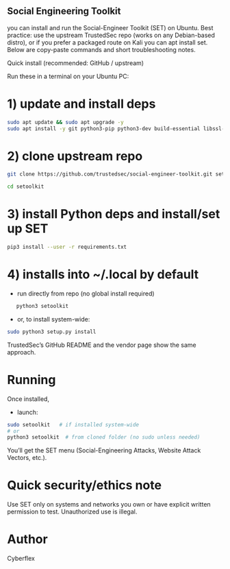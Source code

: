 ## Social Engineering Toolkit

you can install and run the Social-Engineer Toolkit (SET) on Ubuntu. Best practice: use the upstream TrustedSec repo (works on any Debian-based distro), or if you prefer a packaged route on Kali you can apt install set. Below are copy-paste commands and short troubleshooting notes.

Quick install (recommended: GitHub / upstream)

Run these in a terminal on your Ubuntu PC:

# 1) update and install deps
```bash
sudo apt update && sudo apt upgrade -y
sudo apt install -y git python3-pip python3-dev build-essential libssl-dev libffi-dev
```

# 2) clone upstream repo
```bash
git clone https://github.com/trustedsec/social-engineer-toolkit.git setoolkit
```
```bash
cd setoolkit
```

# 3) install Python deps and install/set up SET
```bash
pip3 install --user -r requirements.txt
```  
# 4) installs into ~/.local by default
- run directly from repo (no global install required)

```bash
   python3 setoolkit
```

- or, to install system-wide:

```bash
sudo python3 setup.py install
```

TrustedSec’s GitHub README and the vendor page show the same approach. 

# Running

Once installed, 

- launch:
  
```bash
sudo setoolkit   # if installed system-wide
# or
python3 setoolkit  # from cloned folder (no sudo unless needed)
```

You’ll get the SET menu (Social-Engineering Attacks, Website Attack Vectors, etc.). 

# Quick security/ethics note

Use SET only on systems and networks you own or have explicit written permission to test. Unauthorized use is illegal. 

# Author 
Cyberflex 
